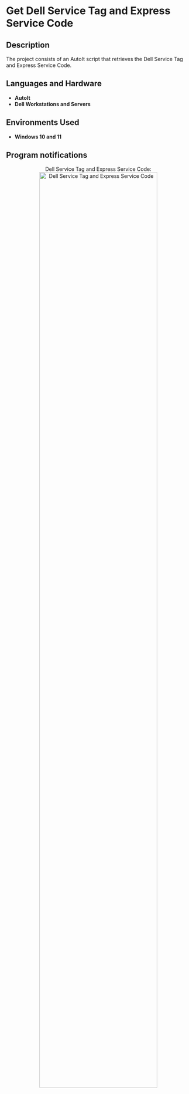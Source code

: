 <h1>Get Dell Service Tag and Express Service Code</h1>


<h2>Description</h2>
The project consists of an AutoIt script that retrieves the Dell Service Tag and Express Service Code.<br/>

<h2>Languages and Hardware</h2>

- <b>AutoIt</b>
- <b>Dell Workstations and Servers</b>

<h2>Environments Used </h2>

- <b>Windows 10 and 11</b>

<h2>Program notifications</h2>

<p align="center">
Dell Service Tag and Express Service Code: <br/>
<img src="https://i.imgur.com/xsfMD1q.png" height="80%" width="80%" alt="Dell Service Tag and Express Service Code"/>
<br />
<br />
</p>

<!--
 ```diff
- text in red
+ text in green
! text in orange
# text in gray
@@ text in purple (and bold)@@
```
--!>
